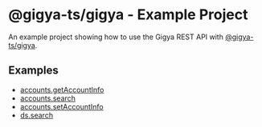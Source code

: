 # @gigya-ts/gigya - Example Project

An example project showing how to use the Gigya REST API with [@gigya-ts/gigya](packages/gigya/README.md).

## Examples

-   [accounts.getAccountInfo](/examples/gigya/src/accounts/get-account-info.ts)
-   [accounts.search](/examples/gigya/src/accounts/search.ts)
-   [accounts.setAccountInfo](/examples/gigya/src/accounts/set-account-info.ts)
-   [ds.search](/examples/gigya/src/ds/search.ts)
